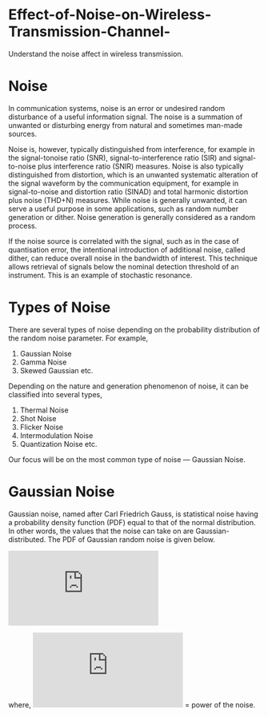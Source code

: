 # Effect-of-Noise-on-Wireless-Transmission-Channel-
Understand the noise affect in wireless transmission.
# Noise

In communication systems, noise is an error or undesired random disturbance of a useful
information signal. The noise is a summation of unwanted or disturbing energy from
natural and sometimes man-made sources.

Noise is, however, typically distinguished from interference, for example in the signal-tonoise
ratio (SNR), signal-to-interference ratio (SIR) and signal-to-noise plus interference
ratio (SNIR) measures. Noise is also typically distinguished from distortion, which is an
unwanted systematic alteration of the signal waveform by the communication equipment,
for example in signal-to-noise and distortion ratio (SINAD) and total harmonic distortion
plus noise (THD+N) measures. While noise is generally unwanted, it can serve a
useful purpose in some applications, such as random number generation or dither. Noise
generation is generally considered as a random process.

If the noise source is correlated with the signal, such as in the case of quantisation error,
the intentional introduction of additional noise, called dither, can reduce overall noise in
the bandwidth of interest. This technique allows retrieval of signals below the nominal
detection threshold of an instrument. This is an example of stochastic resonance.


# Types of Noise
There are several types of noise depending on the probability distribution of the random
noise parameter. For example,
1. Gaussian Noise
2. Gamma Noise
3. Skewed Gaussian etc.

Depending on the nature and generation phenomenon of noise, it can be classified into
several types,
1. Thermal Noise
2. Shot Noise
3. Flicker Noise
4. Intermodulation Noise
5. Quantization Noise etc.

Our focus will be on the most common type of noise — Gaussian Noise.

# Gaussian Noise
Gaussian noise, named after Carl Friedrich Gauss, is statistical noise having a probability
density function (PDF) equal to that of the normal distribution. In other words, the
values that the noise can take on are Gaussian-distributed. The PDF of Gaussian random
noise is given below.

![alt text](https://latex.codecogs.com/gif.latex?p%28n%29%20%3D%20%5Cfrac%7B1%7D%7B%5Csigma%20_%7Bn%7D%5Csqrt%7B2%5Cpi%20%7D%7Dexp%5Cleft%20%28%20-%5Cfrac%7Bn%5E%7B2%7D%7D%7B2%5Csigma%20_%7Bn%7D%5E%7B2%7D%7D%20%5Cright%20%29)


where, ![](https://latex.codecogs.com/gif.latex?%5Csigma%20_%7Bn%7D%5E%7B2%7D0) = power of the noise.
